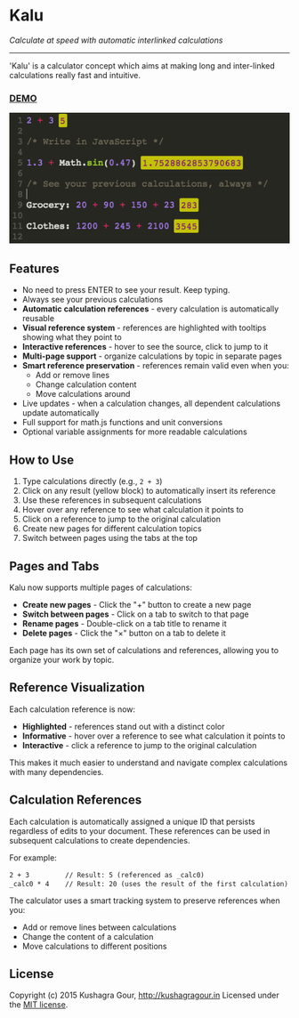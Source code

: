 # Kalu

_Calculate at speed with automatic interlinked calculations_

---

'Kalu' is a calculator concept which aims at making long and inter-linked calculations really fast and intuitive.

### [DEMO](http://kushagragour.in/lab/kalu)

![Example](screenshot.png)

## Features

- No need to press ENTER to see your result. Keep typing.
- Always see your previous calculations
- **Automatic calculation references** - every calculation is automatically reusable
- **Visual reference system** - references are highlighted with tooltips showing what they point to
- **Interactive references** - hover to see the source, click to jump to it
- **Multi-page support** - organize calculations by topic in separate pages
- **Smart reference preservation** - references remain valid even when you:
  - Add or remove lines
  - Change calculation content
  - Move calculations around
- Live updates - when a calculation changes, all dependent calculations update automatically
- Full support for math.js functions and unit conversions
- Optional variable assignments for more readable calculations

## How to Use

1. Type calculations directly (e.g., `2 + 3`)
2. Click on any result (yellow block) to automatically insert its reference
3. Use these references in subsequent calculations
4. Hover over any reference to see what calculation it points to
5. Click on a reference to jump to the original calculation
6. Create new pages for different calculation topics
7. Switch between pages using the tabs at the top

## Pages and Tabs

Kalu now supports multiple pages of calculations:

- **Create new pages** - Click the "+" button to create a new page
- **Switch between pages** - Click on a tab to switch to that page
- **Rename pages** - Double-click on a tab title to rename it
- **Delete pages** - Click the "×" button on a tab to delete it

Each page has its own set of calculations and references, allowing you to organize your work by topic.

## Reference Visualization

Each calculation reference is now:

- **Highlighted** - references stand out with a distinct color
- **Informative** - hover over a reference to see what calculation it points to
- **Interactive** - click a reference to jump to the original calculation

This makes it much easier to understand and navigate complex calculations with many dependencies.

## Calculation References

Each calculation is automatically assigned a unique ID that persists regardless of edits to your document. These references can be used in subsequent calculations to create dependencies.

For example:

```
2 + 3         // Result: 5 (referenced as _calc0)
_calc0 * 4    // Result: 20 (uses the result of the first calculation)
```

The calculator uses a smart tracking system to preserve references when you:

- Add or remove lines between calculations
- Change the content of a calculation
- Move calculations to different positions

## License

Copyright (c) 2015 Kushagra Gour, http://kushagragour.in
Licensed under the [MIT license](http://opensource.org/licenses/MIT).
